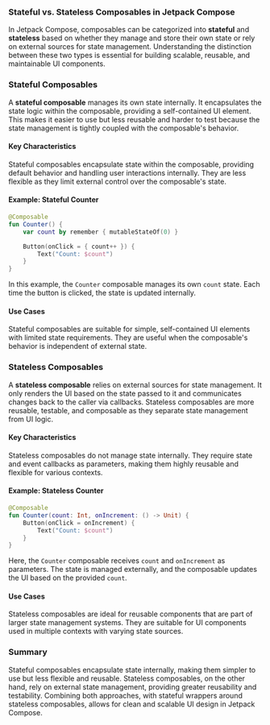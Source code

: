 ### Stateful vs. Stateless Composables in Jetpack Compose

In Jetpack Compose, composables can be categorized into **stateful** and **stateless** based on whether they manage and store their own state or rely on external sources for state management. Understanding the distinction between these two types is essential for building scalable, reusable, and maintainable UI components.

### Stateful Composables

A **stateful composable** manages its own state internally. It encapsulates the state logic within the composable, providing a self-contained UI element. This makes it easier to use but less reusable and harder to test because the state management is tightly coupled with the composable's behavior.

#### Key Characteristics
Stateful composables encapsulate state within the composable, providing default behavior and handling user interactions internally. They are less flexible as they limit external control over the composable's state.

#### Example: Stateful Counter

```kotlin
@Composable
fun Counter() {
    var count by remember { mutableStateOf(0) }

    Button(onClick = { count++ }) {
        Text("Count: $count")
    }
}
```

In this example, the `Counter` composable manages its own `count` state. Each time the button is clicked, the state is updated internally.

#### Use Cases
Stateful composables are suitable for simple, self-contained UI elements with limited state requirements. They are useful when the composable's behavior is independent of external state.

### Stateless Composables

A **stateless composable** relies on external sources for state management. It only renders the UI based on the state passed to it and communicates changes back to the caller via callbacks. Stateless composables are more reusable, testable, and composable as they separate state management from UI logic.

#### Key Characteristics
Stateless composables do not manage state internally. They require state and event callbacks as parameters, making them highly reusable and flexible for various contexts.

#### Example: Stateless Counter

```kotlin
@Composable
fun Counter(count: Int, onIncrement: () -> Unit) {
    Button(onClick = onIncrement) {
        Text("Count: $count")
    }
}
```

Here, the `Counter` composable receives `count` and `onIncrement` as parameters. The state is managed externally, and the composable updates the UI based on the provided `count`.

#### Use Cases
Stateless composables are ideal for reusable components that are part of larger state management systems. They are suitable for UI components used in multiple contexts with varying state sources.

### Summary

Stateful composables encapsulate state internally, making them simpler to use but less flexible and reusable. Stateless composables, on the other hand, rely on external state management, providing greater reusability and testability. Combining both approaches, with stateful wrappers around stateless composables, allows for clean and scalable UI design in Jetpack Compose.